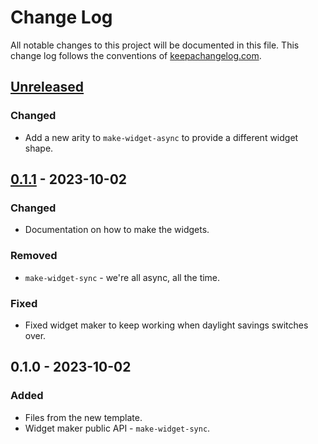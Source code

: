 # Change Log
All notable changes to this project will be documented in this file. This change log follows the conventions of [keepachangelog.com](http://keepachangelog.com/).

## [Unreleased]
### Changed
- Add a new arity to `make-widget-async` to provide a different widget shape.

## [0.1.1] - 2023-10-02
### Changed
- Documentation on how to make the widgets.

### Removed
- `make-widget-sync` - we're all async, all the time.

### Fixed
- Fixed widget maker to keep working when daylight savings switches over.

## 0.1.0 - 2023-10-02
### Added
- Files from the new template.
- Widget maker public API - `make-widget-sync`.

[Unreleased]: https://github.com/test-smile/test-smile/compare/0.1.1...HEAD
[0.1.1]: https://github.com/test-smile/test-smile/compare/0.1.0...0.1.1

